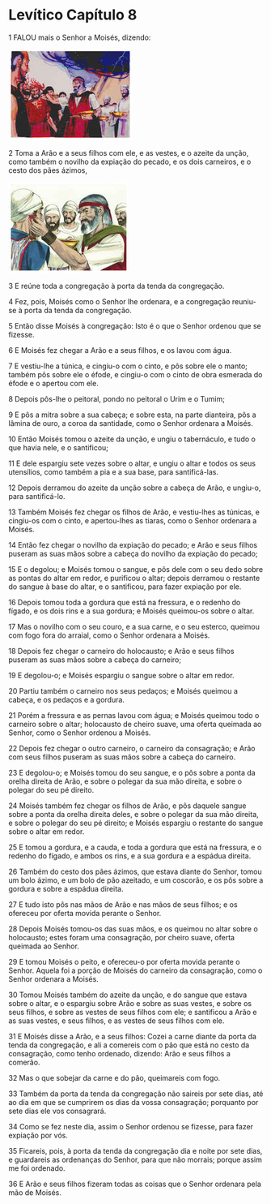 # Levítico Capítulo 8

1	FALOU mais o Senhor a Moisés, dizendo:

![](.img/03_Le_08_01_RG.jpg)

2	Toma a Arão e a seus filhos com ele, e as vestes, e o azeite da unção, como também o novilho da expiação do pecado, e os dois carneiros, e o cesto dos pães ázimos,

![](.img/03_Le_08_02_RG.jpg)

3	E reúne toda a congregação à porta da tenda da congregação.

4	Fez, pois, Moisés como o Senhor lhe ordenara, e a congregação reuniu-se à porta da tenda da congregação.

5	Então disse Moisés à congregação: Isto é o que o Senhor ordenou que se fizesse.

6	E Moisés fez chegar a Arão e a seus filhos, e os lavou com água.

7	E vestiu-lhe a túnica, e cingiu-o com o cinto, e pôs sobre ele o manto; também pôs sobre ele o éfode, e cingiu-o com o cinto de obra esmerada do éfode e o apertou com ele.

8	Depois pôs-lhe o peitoral, pondo no peitoral o Urim e o Tumim;

9	E pôs a mitra sobre a sua cabeça; e sobre esta, na parte dianteira, pôs a lâmina de ouro, a coroa da santidade, como o Senhor ordenara a Moisés.

10	Então Moisés tomou o azeite da unção, e ungiu o tabernáculo, e tudo o que havia nele, e o santificou;

11	E dele espargiu sete vezes sobre o altar, e ungiu o altar e todos os seus utensílios, como também a pia e a sua base, para santificá-las.

12	Depois derramou do azeite da unção sobre a cabeça de Arão, e ungiu-o, para santificá-lo.

13	Também Moisés fez chegar os filhos de Arão, e vestiu-lhes as túnicas, e cingiu-os com o cinto, e apertou-lhes as tiaras, como o Senhor ordenara a Moisés.

14	Então fez chegar o novilho da expiação do pecado; e Arão e seus filhos puseram as suas mãos sobre a cabeça do novilho da expiação do pecado;

15	E o degolou; e Moisés tomou o sangue, e pôs dele com o seu dedo sobre as pontas do altar em redor, e purificou o altar; depois derramou o restante do sangue à base do altar, e o santificou, para fazer expiação por ele.

16	Depois tomou toda a gordura que está na fressura, e o redenho do fígado, e os dois rins e a sua gordura; e Moisés queimou-os sobre o altar.

17	Mas o novilho com o seu couro, e a sua carne, e o seu esterco, queimou com fogo fora do arraial, como o Senhor ordenara a Moisés.

18	Depois fez chegar o carneiro do holocausto; e Arão e seus filhos puseram as suas mãos sobre a cabeça do carneiro;

19	E degolou-o; e Moisés espargiu o sangue sobre o altar em redor.

20	Partiu também o carneiro nos seus pedaços; e Moisés queimou a cabeça, e os pedaços e a gordura.

21	Porém a fressura e as pernas lavou com água; e Moisés queimou todo o carneiro sobre o altar; holocausto de cheiro suave, uma oferta queimada ao Senhor, como o Senhor ordenou a Moisés.

22	Depois fez chegar o outro carneiro, o carneiro da consagração; e Arão com seus filhos puseram as suas mãos sobre a cabeça do carneiro.

23	E degolou-o; e Moisés tomou do seu sangue, e o pôs sobre a ponta da orelha direita de Arão, e sobre o polegar da sua mão direita, e sobre o polegar do seu pé direito.

24	Moisés também fez chegar os filhos de Arão, e pôs daquele sangue sobre a ponta da orelha direita deles, e sobre o polegar da sua mão direita, e sobre o polegar do seu pé direito; e Moisés espargiu o restante do sangue sobre o altar em redor.

25	E tomou a gordura, e a cauda, e toda a gordura que está na fressura, e o redenho do fígado, e ambos os rins, e a sua gordura e a espádua direita.

26	Também do cesto dos pães ázimos, que estava diante do Senhor, tomou um bolo ázimo, e um bolo de pão azeitado, e um coscorão, e os pôs sobre a gordura e sobre a espádua direita.

27	E tudo isto pôs nas mãos de Arão e nas mãos de seus filhos; e os ofereceu por oferta movida perante o Senhor.

28	Depois Moisés tomou-os das suas mãos, e os queimou no altar sobre o holocausto; estes foram uma consagração, por cheiro suave, oferta queimada ao Senhor.

29	E tomou Moisés o peito, e ofereceu-o por oferta movida perante o Senhor. Aquela foi a porção de Moisés do carneiro da consagração, como o Senhor ordenara a Moisés.

30	Tomou Moisés também do azeite da unção, e do sangue que estava sobre o altar, e o espargiu sobre Arão e sobre as suas vestes, e sobre os seus filhos, e sobre as vestes de seus filhos com ele; e santificou a Arão e as suas vestes, e seus filhos, e as vestes de seus filhos com ele.

31	E Moisés disse a Arão, e a seus filhos: Cozei a carne diante da porta da tenda da congregação, e ali a comereis com o pão que está no cesto da consagração, como tenho ordenado, dizendo: Arão e seus filhos a comerão.

32	Mas o que sobejar da carne e do pão, queimareis com fogo.

33	Também da porta da tenda da congregação não saireis por sete dias, até ao dia em que se cumprirem os dias da vossa consagração; porquanto por sete dias ele vos consagrará.

34	Como se fez neste dia, assim o Senhor ordenou se fizesse, para fazer expiação por vós.

35	Ficareis, pois, à porta da tenda da congregação dia e noite por sete dias, e guardareis as ordenanças do Senhor, para que não morrais; porque assim me foi ordenado.

36	E Arão e seus filhos fizeram todas as coisas que o Senhor ordenara pela mão de Moisés.

